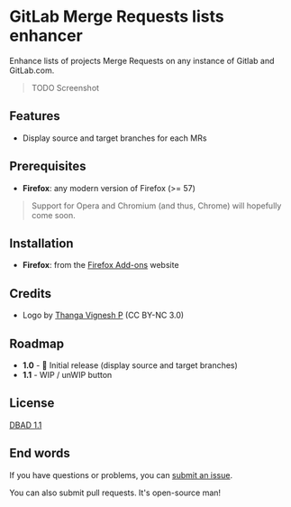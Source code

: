 # GitLab Merge Requests lists enhancer

Enhance lists of projects Merge Requests on any instance of Gitlab and GitLab.com.

> TODO Screenshot

## Features

  - Display source and target branches for each MRs

## Prerequisites

  - **Firefox**: any modern version of Firefox (>= 57)

> Support for Opera and Chromium (and thus, Chrome) will hopefully come soon.

## Installation

  - **Firefox**: from the [Firefox Add-ons](https://addons.mozilla.org/en-US/firefox/addon/gitlab-merge-requests-lists-enhancer/) website

## Credits

  - Logo by [Thanga Vignesh P](https://www.iconfinder.com/icons/5402348/add_list_playlist_icon) (CC BY-NC 3.0)

## Roadmap

  - **1.0** - 🚧 Initial release (display source and target branches)
  - **1.1** - WIP / unWIP button

## License

[DBAD 1.1](LICENSE.md)

## End words

If you have questions or problems, you can [submit an issue](https://github.com/EpocDotFr/gitlab-merge-requests-lists-enhancer/issues).

You can also submit pull requests. It's open-source man!